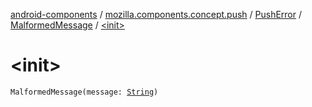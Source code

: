 [android-components](../../../index.md) / [mozilla.components.concept.push](../../index.md) / [PushError](../index.md) / [MalformedMessage](index.md) / [&lt;init&gt;](./-init-.md)

# &lt;init&gt;

`MalformedMessage(message: `[`String`](https://kotlinlang.org/api/latest/jvm/stdlib/kotlin/-string/index.html)`)`